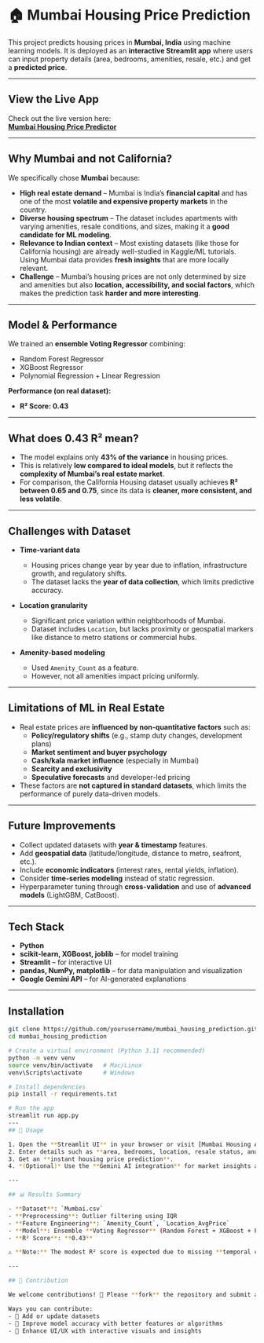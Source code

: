# 🏠 Mumbai Housing Price Prediction

This project predicts housing prices in **Mumbai, India** using machine learning models. It is deployed as an **interactive Streamlit app** where users can input property details (area, bedrooms, amenities, resale, etc.) and get a **predicted price**.

---

##  View the Live App
Check out the live version here:  
**[Mumbai Housing Price Predictor](https://mumbaihousing.streamlit.app/)**

---

##  Why Mumbai and not California?

We specifically chose **Mumbai** because:

- **High real estate demand** – Mumbai is India’s **financial capital** and has one of the most **volatile and expensive property markets** in the country.  
- **Diverse housing spectrum** – The dataset includes apartments with varying amenities, resale conditions, and sizes, making it a **good candidate for ML modeling**.  
- **Relevance to Indian context** – Most existing datasets (like those for California housing) are already well-studied in Kaggle/ML tutorials. Using Mumbai data provides **fresh insights** that are more locally relevant.  
- **Challenge** – Mumbai’s housing prices are not only determined by size and amenities but also **location, accessibility, and social factors**, which makes the prediction task **harder and more interesting**.  

---

##  Model & Performance

We trained an **ensemble Voting Regressor** combining:

- Random Forest Regressor  
- XGBoost Regressor  
- Polynomial Regression + Linear Regression  

**Performance (on real dataset):** 
- **R² Score: 0.43**

---

##  What does 0.43 R² mean?

- The model explains only **43% of the variance** in housing prices.  
- This is relatively **low compared to ideal models**, but it reflects the **complexity of Mumbai’s real estate market**.  
- For comparison, the California Housing dataset usually achieves **R² between 0.65 and 0.75**, since its data is **cleaner, more consistent, and less volatile**.

---

##  Challenges with Dataset

- **Time-variant data**  
  - Housing prices change year by year due to inflation, infrastructure growth, and regulatory shifts.  
  - The dataset lacks the **year of data collection**, which limits predictive accuracy.

- **Location granularity**  
  - Significant price variation within neighborhoods of Mumbai.  
  - Dataset includes `Location`, but lacks proximity or geospatial markers like distance to metro stations or commercial hubs.

- **Amenity-based modeling**  
  - Used `Amenity_Count` as a feature.  
  - However, not all amenities impact pricing uniformly.

---

##  Limitations of ML in Real Estate

- Real estate prices are **influenced by non-quantitative factors** such as:
  - **Policy/regulatory shifts** (e.g., stamp duty changes, development plans)
  - **Market sentiment and buyer psychology**
  - **Cash/kala market influence** (especially in Mumbai)
  - **Scarcity and exclusivity**
  - **Speculative forecasts** and developer-led pricing
- These factors are **not captured in standard datasets**, which limits the performance of purely data-driven models.

---

##  Future Improvements

- Collect updated datasets with **year & timestamp** features.  
- Add **geospatial data** (latitude/longitude, distance to metro, seafront, etc.).  
- Include **economic indicators** (interest rates, rental yields, inflation).  
- Consider **time-series modeling** instead of static regression.  
- Hyperparameter tuning through **cross-validation** and use of **advanced models** (LightGBM, CatBoost).

---

##  Tech Stack

- **Python**  
- **scikit-learn, XGBoost, joblib** – for model training  
- **Streamlit** – for interactive UI  
- **pandas, NumPy, matplotlib** – for data manipulation and visualization  
- **Google Gemini API** – for AI-generated explanations

---

##  Installation

```bash
git clone https://github.com/yourusername/mumbai_housing_prediction.git
cd mumbai_housing_prediction

# Create a virtual environment (Python 3.11 recommended)
python -m venv venv
source venv/bin/activate   # Mac/Linux
venv\Scripts\activate      # Windows

# Install dependencies
pip install -r requirements.txt

# Run the app
streamlit run app.py
---
## 🎯 Usage

1. Open the **Streamlit UI** in your browser or visit [Mumbai Housing App](https://mumbaihousing.streamlit.app/).  
2. Enter details such as **area, bedrooms, location, resale status, and amenities**.  
3. Get an **instant housing price prediction**.  
4. *(Optional)* Use the **Gemini AI integration** for market insights and explanations.  

---

## 📊 Results Summary

- **Dataset**: `Mumbai.csv`  
- **Preprocessing**: Outlier filtering using IQR  
- **Feature Engineering**: `Amenity_Count`, `Location_AvgPrice`  
- **Model**: Ensemble **Voting Regressor** (Random Forest + XGBoost + Polynomial Regression + Linear Regression)  
- **R² Score**: **0.43**  

⚠️ **Note:** The modest R² score is expected due to missing **temporal context** (no year info) and the **volatile nature** of Mumbai’s housing market.  

---

## 🤝 Contribution

We welcome contributions! 🎉 Please **fork** the repository and submit a **pull request**.  

Ways you can contribute:  
- 📌 Add or update datasets  
- 📌 Improve model accuracy with better features or algorithms  
- 📌 Enhance UI/UX with interactive visuals and insights  
